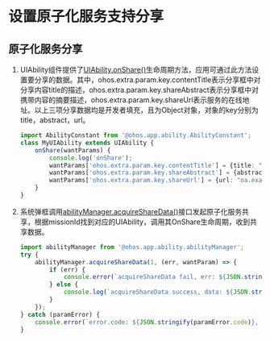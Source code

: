 # 设置原子化服务支持分享
## 原子化服务分享

1. UIAbility组件提供了[UIAbility.onShare()](../reference/apis/js-apis-app-ability-uiAbility.md#onshare)生命周期方法，应用可通过此方法设置要分享的数据。其中，ohos.extra.param.key.contentTitle表示分享框中对分享内容title的描述，ohos.extra.param.key.shareAbstract表示分享框中对携带内容的摘要描述，ohos.extra.param.key.shareUrl表示服务的在线地址。以上三项分享数据均是开发者填充，且为Object对象，对象的key分别为title，abstract，url。

   ```ts
   import AbilityConstant from '@ohos.app.ability.AbilityConstant';
   class MyUIAbility extends UIAbility {
       onShare(wantParams) {
           console.log('onShare');
           wantParams['ohos.extra.param.key.contentTitle'] = {title: "OA"};
           wantParams['ohos.extra.param.key.shareAbstract'] = {abstract: "communication for company employee"};
           wantParams['ohos.extra.param.key.shareUrl'] = {url: "oa.example.com"};
       }
   }
   ```

2. 系统弹框调用[abilityManager.acquireShareData()](../reference/apis/js-apis-app-ability-abilityManager.md#acquiresharedata)接口发起原子化服务共享，根据missionId找到对应的UIAbility，调用其OnShare生命周期，收到共享数据。

   ```ts
   import abilityManager from '@ohos.app.ability.abilityManager';
   try {
       abilityManager.acquireShareData(1, (err, wantParam) => {
           if (err) {
               console.error(`acquireShareData fail, err: ${JSON.stringify(err)}`);
           } else {
               console.log(`acquireShareData success, data: ${JSON.stringify(wantParam)}`);
           }
       });
   } catch (paramError) {
       console.error(`error.code: ${JSON.stringify(paramError.code)}, error.message: ${JSON.stringify(paramError.message)}`);
   }
   ```
